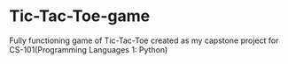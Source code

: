 # Tic-Tac-Toe-game
Fully functioning game of Tic-Tac-Toe created as my capstone project for CS-101(Programming Languages 1: Python) 
